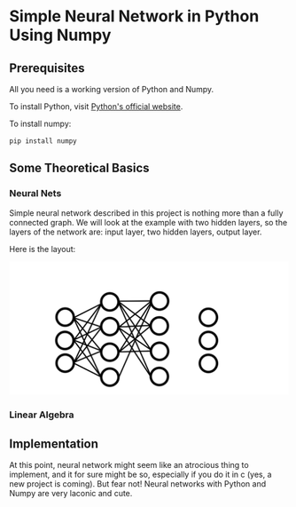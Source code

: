 # Simple Neural Network in Python Using Numpy

## Prerequisites

All you need is a working version of Python and Numpy. 

To install Python, visit [Python's official website](https://www.python.org/downloads/).

To install numpy:

```
pip install numpy
```

## Some Theoretical Basics

### Neural Nets

Simple neural network described in this project is nothing more than a fully connected graph. We will look at the example with two hidden layers, so the layers of the network are: input layer, two hidden layers, output layer. 

Here is the layout:

![alt text](https://github.com/antonarapin/simple_nn_python/blob/project_description/images/nn_layout.png "Fully connected graph")

### Linear Algebra

## Implementation

At this point, neural network might seem like an atrocious thing to implement, and it for sure might be so, especially if you do it in c (yes, a new project is coming). But fear not! Neural networks with Python and Numpy are very laconic and cute. 


